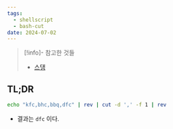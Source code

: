 ```yaml
---
tags:
  - shellscript
  - bash-cut
date: 2024-07-02
---
```

> [!info]- 참고한 것들
> - [스댕](https://stackoverflow.com/a/22727211)

## TL;DR

```sh
echo "kfc,bhc,bbq,dfc" | rev | cut -d ',' -f 1 | rev
```

- 결과는 `dfc` 이다.